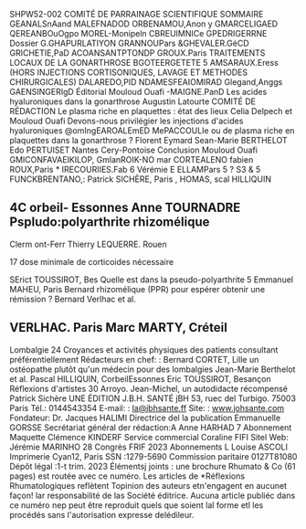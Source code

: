 SHPW52-002
COMITÉ DE PARRAINAGE
SCIENTIFIQUE
SOMMAIRE
GEANALSnAand
MALEFNADOD
ORBENAMOU,Anon y
GMARCELIGAED
QEREANBOuOgpo
MOREL-Monipeln
CBREUIMNICe
GPEDRIGERRNE
Dossier
G.GHAPURLATIYON
GRANNOUPars
&GHEVALER.GéCD
GRICHETIE,PaD
ACOANSANTPTONDP GROUX.Paris
TRAITEMENTS LOCAUX DE LA GONARTHROSE
BGOTEERGETETE 5 AMSARAUX.Eress
(HORS INJECTIONS CORTISONIQUES, LAVAGE ET METHODES CHIRURGICALES)
DALAREDO,PID
NDAMESFEAIOMIRAD
Glegand,Anggs
GAENSINGERIgD
Éditorial
Mouloud Ouafi
-MAIGNE.PanD
Les acides hyaluroniques dans la gonarthrose
Augustin Latourte
COMITÉ DE RÉDACTION
Le plasma riche en plaquettes : état des lieux
Celia Delpech et Mouloud Ouafi
Devons-nous privilégier les injections d'acides hyaluroniques
@omIngEAROALEmED MePACCOULIe
ou de plasma riche en plaquettes dans la gonarthrose ?
Florent Eymard
Sean-Marie BERTHELOT
Edo PERTUISET
Nantes
Cery-Pontoise
Conclusion
Mouloud Ouafi
GMICONFAVAEIKILOP,
GmlanROIK-NO
mar CORTEALENO
fabien ROUX,Paris
*
IRECOURIIES.Fab 6 Vérémie E ELLAMPars
5 ?   S3 &  5
FUNCKBRENTANO,: Patrick SICHÈRE, Paris
,
HOMAS,
scal HILLIQUIN

4C orbeil- Essonnes
Anne TOURNADRE
Pspludo:polyarthrite rhizomélique
 -
Clerm ont-Ferr
Thierry LEQUERRE. Rouen

17
dose minimale de corticoides nécessaire
 
SErict TOUSSIROT, Bes
Quelle
est
dans la pseudo-polyarthrite
5 Emmanuel MAHEU, Paris
Bernard
rhizomélique (PPR) pour espérer obtenir une rémission ?
Bernard Verlhac et al.

VERLHAC. Paris
Marc MARTY, Créteil
-
Lombalgie
24 Croyances et activités physiques des patients consultant préférentiellement
Rédacteurs en chef: :
Bernard CORTET, Lille
un ostéopathe plutôt qu'un médecin pour des lombalgies
Jean-Marie Berthelot et al.
Pascal HILLIQUIN, CorbeilEssonnes
Eric TOUSSIROT, Besançon
Réflexions d'artistes
30 Arroyo. Jean-Michel, un autodidacte récompensé
Patrick Sichère
UNE ÉDITION J.B.H. SANTÉ
jBH
53, ruec del Turbigo. 75003 Paris
Tél.: 0144543354
E-mail: : la@jbhsante.ff
Site: : www.johsante.com
Fondateur: Dr. Jacques HALIMI
Directrice del la publication Emmanuelle GORSSE
Secrétariat général der rédaction:A Anne HARHAD
7 Abonnement
Maquette Clémence KINDERF
Service commercial Coraline FIFI
Sitel Web: Jérémie MARINHO
28 Congrès FRIF 2023
Abonnements L Louise ASCOLI
Imprimerie Cyan12, Paris
SSN :1279-5690
Commission paritaire 0127T81080
Dépôt légal :1-t trim. 2023
Élémentsj joints : une brochure Rhumato & Co (61 pages) est routée avec ce numéro.
Les articles de *Réflexions Rhumatologiques reflètent Topinion des auteurs
etn'engagent en aucunet façon! lar responsabilité de las Société éditrice.
Aucuna article publiéc dans ce numéro nep peut être reproduit quels que
soient lal forme etl les procédés sans l'autorisation expresse delédileur.
